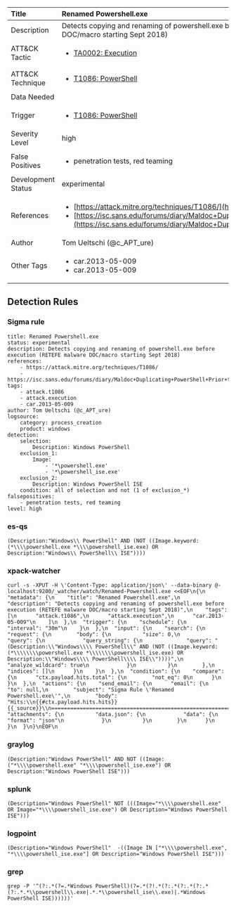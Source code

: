 | Title                | Renamed Powershell.exe                                                                                                                                                 |
|:---------------------|:------------------------------------------------------------------------------------------------------------------------------------------------------------|
| Description          | Detects copying and renaming of powershell.exe before execution (RETEFE malware DOC/macro starting Sept 2018)                                                                                                                                           |
| ATT&amp;CK Tactic    | <ul><li>[TA0002: Execution](https://attack.mitre.org/tactics/TA0002)</li></ul>  |
| ATT&amp;CK Technique | <ul><li>[T1086: PowerShell](https://attack.mitre.org/techniques/T1086)</li></ul>                             |
| Data Needed          | <ul></ul>                                                         |
| Trigger              | <ul><li>[T1086: PowerShell](../Triggers/T1086.md)</li></ul>  |
| Severity Level       | high                                                                                                                                                 |
| False Positives      | <ul><li>penetration tests, red teaming</li></ul>                                                                  |
| Development Status   | experimental                                                                                                                                                |
| References           | <ul><li>[https://attack.mitre.org/techniques/T1086/](https://attack.mitre.org/techniques/T1086/)</li><li>[https://isc.sans.edu/forums/diary/Maldoc+Duplicating+PowerShell+Prior+to+Use/24254/](https://isc.sans.edu/forums/diary/Maldoc+Duplicating+PowerShell+Prior+to+Use/24254/)</li></ul>                                                          |
| Author               | Tom Ueltschi (@c_APT_ure)                                                                                                                                                |
| Other Tags           | <ul><li>car.2013-05-009</li><li>car.2013-05-009</li></ul> | 

## Detection Rules

### Sigma rule

```
title: Renamed Powershell.exe
status: experimental
description: Detects copying and renaming of powershell.exe before execution (RETEFE malware DOC/macro starting Sept 2018)
references:
    - https://attack.mitre.org/techniques/T1086/
    - https://isc.sans.edu/forums/diary/Maldoc+Duplicating+PowerShell+Prior+to+Use/24254/
tags:
    - attack.t1086
    - attack.execution
    - car.2013-05-009
author: Tom Ueltschi (@c_APT_ure)
logsource:
    category: process_creation
    product: windows
detection:
    selection:
        Description: Windows PowerShell
    exclusion_1:
        Image:
            - '*\powershell.exe'
            - '*\powershell_ise.exe'
    exclusion_2:
        Description: Windows PowerShell ISE
    condition: all of selection and not (1 of exclusion_*)
falsepositives:
    - penetration tests, red teaming
level: high

```





### es-qs
    
```
(Description:"Windows\\ PowerShell" AND (NOT ((Image.keyword:(*\\\\powershell.exe *\\\\powershell_ise.exe) OR Description:"Windows\\ PowerShell\\ ISE"))))
```


### xpack-watcher
    
```
curl -s -XPUT -H \'Content-Type: application/json\' --data-binary @- localhost:9200/_watcher/watch/Renamed-Powershell.exe <<EOF\n{\n  "metadata": {\n    "title": "Renamed Powershell.exe",\n    "description": "Detects copying and renaming of powershell.exe before execution (RETEFE malware DOC/macro starting Sept 2018)",\n    "tags": [\n      "attack.t1086",\n      "attack.execution",\n      "car.2013-05-009"\n    ]\n  },\n  "trigger": {\n    "schedule": {\n      "interval": "30m"\n    }\n  },\n  "input": {\n    "search": {\n      "request": {\n        "body": {\n          "size": 0,\n          "query": {\n            "query_string": {\n              "query": "(Description:\\"Windows\\\\ PowerShell\\" AND (NOT ((Image.keyword:(*\\\\\\\\powershell.exe *\\\\\\\\powershell_ise.exe) OR Description:\\"Windows\\\\ PowerShell\\\\ ISE\\"))))",\n              "analyze_wildcard": true\n            }\n          }\n        },\n        "indices": []\n      }\n    }\n  },\n  "condition": {\n    "compare": {\n      "ctx.payload.hits.total": {\n        "not_eq": 0\n      }\n    }\n  },\n  "actions": {\n    "send_email": {\n      "email": {\n        "to": null,\n        "subject": "Sigma Rule \'Renamed Powershell.exe\'",\n        "body": "Hits:\\n{{#ctx.payload.hits.hits}}{{_source}}\\n================================================================================\\n{{/ctx.payload.hits.hits}}",\n        "attachments": {\n          "data.json": {\n            "data": {\n              "format": "json"\n            }\n          }\n        }\n      }\n    }\n  }\n}\nEOF\n
```


### graylog
    
```
(Description:"Windows PowerShell" AND NOT ((Image:("*\\\\powershell.exe" "*\\\\powershell_ise.exe") OR Description:"Windows PowerShell ISE")))
```


### splunk
    
```
(Description="Windows PowerShell" NOT (((Image="*\\\\powershell.exe" OR Image="*\\\\powershell_ise.exe") OR Description="Windows PowerShell ISE")))
```


### logpoint
    
```
(Description="Windows PowerShell"  -((Image IN ["*\\\\powershell.exe", "*\\\\powershell_ise.exe"] OR Description="Windows PowerShell ISE")))
```


### grep
    
```
grep -P '^(?:.*(?=.*Windows PowerShell)(?=.*(?!.*(?:.*(?:.*(?:.*(?:.*.*\\powershell\\.exe|.*.*\\powershell_ise\\.exe)|.*Windows PowerShell ISE))))))'
```



